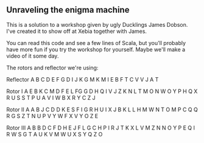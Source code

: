 Unraveling the enigma machine
---------------

This is a solution to a workshop given by ugly Ducklings James Dobson. I've created it to show off at Xebia together with James. 

You can read this code and see a few lines of Scala, but you'll probably have more fun if you try the workshop for yourself. Maybe we'll make a video of it some day.

The rotors and reflector we're using:

Reflector
A
B
C
D
E
F
G
D
I
J
K
G
M
K
M
I
E
B
F
T
C
V
V
J
A
T
 
Rotor I
A E
B K
C M
D F
E L
FG
G D
H Q
I V
J Z
K N
L T
M O
N W
O Y
P H
Q X
R U
S S
T P
U A
V I
W B
X R
Y C
Z J
 
 
Rotor II
A A
B J
C D
D K
E S
F I
G R
H U
I X
J B
K L
L H
M W
N T
O M
P C
Q Q
R G
S Z
T N
U P
V Y
W F
X V
Y O
Z E
 
Rotor III
A B
B D
C F
D H
E J
F L
G C
H P
I R
J T
K X
L V
M Z
N N
O Y
P E
Q I
R W
S G
T A
U K
V M
W U
X S
Y Q
Z O